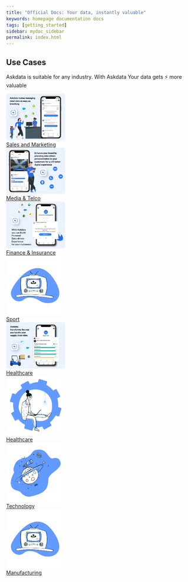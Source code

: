 ```yaml
---
title: "Official Docs: Your data, instantly valuable"
keywords: homepage documentation docs
tags: [getting_started]
sidebar: mydoc_sidebar
permalink: index.html
---
```


## Use Cases

Askdata is suitable for any industry. With Askdata Your data gets ⚡ more valuable


<div class="row">
	<div class="col-md-3 col-sm-6">
             <div class="panel panel-default text-center">
                 <div class="panel-heading">
                     <a href="/use-cases/sales-and-marketing"> <img src="/media/use-cases/sales-and-marketing.png" style="object-fit: cover;heigth:160px;width:160px"></a>
                 </div>
                 <div class="panel-body">
                     <a href="/use-cases/sales-and-marketing" class="btn btn-secondary">Sales and Marketing</a>
                 </div>
             </div>
         </div>
	<div class="col-md-3 col-sm-6">
             <div class="panel panel-default text-center">
                 <div class="panel-heading">
                     <a href="/use-cases/media-and-telco"> <img src="/media/use-cases/media-and-telco.png" style="object-fit: cover;heigth:160px;width:160px"></a>
                 </div>
                 <div class="panel-body">
                     <a href="/use-cases/media-and-telco" class="btn btn-secondary">Media & Telco</a>
                 </div>
             </div>
         </div>
	<div class="col-md-3 col-sm-6">
             <div class="panel panel-default text-center">
                 <div class="panel-heading">
                     <a href="/use-cases/finech"> <img src="/media/use-cases/finance-and-insurance.png" style="object-fit: cover;heigth:160px;width:160px"></a>
                 </div>
                 <div class="panel-body">
                     <a href="/use-cases/finech" class="btn btn-secondary">Finance & Insurance</a>
                 </div>
             </div>
         </div>
	<div class="col-md-3 col-sm-6">
             <div class="panel panel-default text-center">
                 <div class="panel-heading">
                     <a href="/use-cases/sport"> <img src="/media/images/illustrations/guides/video.png" style="object-fit: cover;heigth:160px;width:160px"></a>
                 </div>
                 <div class="panel-body">
                     <a href="/use-cases/sport" class="btn btn-secondary">Sport</a>
                 </div>
             </div>
         </div>
</div>
<div class="row">
    <div class="col-md-3 col-sm-6">
             <div class="panel panel-default text-center">
                 <div class="panel-heading">
                     <a href="/use-cases/supply-chain"> <img src="/media/use-cases/supply-chain.png" style="object-fit: cover;heigth:160px;width:160px"></a>
                 </div>
                 <div class="panel-body">
                     <a href="/use-cases/supply-chain" class="btn btn-secondary">Healthcare</a>
                 </div>
             </div>
         </div>
    <div class="col-md-3 col-sm-6">
             <div class="panel panel-default text-center">
                 <div class="panel-heading">
                     <a href="/use-cases/heathcare"> <img src="/media/images/illustrations/guides/Admin.png" style="object-fit: cover;heigth:160px;width:160px"></a>
                 </div>
                 <div class="panel-body">
                     <a href="/use-cases/heathcare" class="btn btn-secondary">Healthcare</a>
                 </div>
             </div>
         </div>
    <div class="col-md-3 col-sm-6">
             <div class="panel panel-default text-center">
                 <div class="panel-heading">
                     <a href="/use-cases/technology"> <img src="/media/images/illustrations/guides/API.png" style="object-fit: cover;heigth:160px;width:160px"></a>
                 </div>
                 <div class="panel-body">
                     <a href="/use-cases/technology" class="btn btn-secondary">Technology</a>
                 </div>
             </div>
         </div>
    <div class="col-md-3 col-sm-6">
             <div class="panel panel-default text-center">
                 <div class="panel-heading">
                     <a href="/docs/video-and-demos"> <img src="/media/images/illustrations/guides/video.png" style="object-fit: cover;heigth:160px;width:160px"></a>
                 </div>
                 <div class="panel-body">
                     <a href="/use-cases/manufacturing" class="btn btn-secondary">Manufacturing</a>
                 </div>
             </div>
         </div>
</div>

